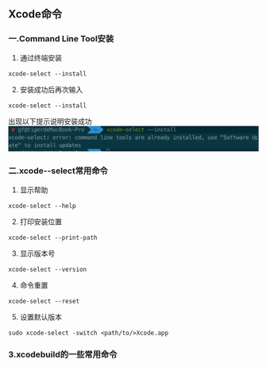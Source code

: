 <!--
 * @Author: guofeng
 * @Date: 2020-10-28 10:56:17
 * @LastEditTime: 2020-10-28 12:38:35
 * @LastEditors: guofeng
 * @Description: 
 * @FilePath: /markdown-notes/命令学习/1.xcode命令.md
 * @
-->
## Xcode命令
### 一.Command Line Tool安装
1. 通过终端安装
```shell
xcode-select --install 
```

2. 安装成功后再次输入
```
xcode-select --install
```

出现以下提示说明安装成功
![](Texture/image_1.png)

### 二.xcode--select常用命令
1. 显示帮助  

```
xcode-select --help
```

2. 打印安装位置

```
xcode-select --print-path
```
3. 显示版本号

```
xcode-select --version
```

4. 命令重置 

```
xcode-select --reset
```

5. 设置默认版本

```
sudo xcode-select -switch <path/to/>Xcode.app
```

### 3.xcodebuild的一些常用命令
